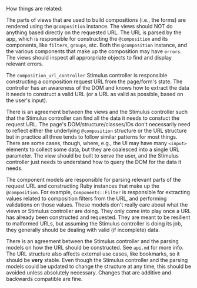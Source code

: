 How things are related:

The parts of views that are used to build compositions (i.e., the forms) are rendered using the `@composition` instance. The views should NOT do anything based directly on the requested URL. The URL is parsed by the app, which is responsible for constructing the `@composition` and its components, like `filters`, `groups`, etc. Both the `@composition` instance, and the various components that make up the composition may have `errors`. The views should inspect all approrpriate objects to find and display relevant errors.

The `composition_url_controller` Stimulus controller is responsible constructing a composition request URL from the page/form's state. The controller has an awareness of the DOM and knows how to extract the data it needs to construct a valid URL (or a URL as valid as possible, based on the user's input).

There is an agreement between the views and the Stimulus controller such that the Stimulus controller can find all the data it needs to constuct the request URL. The page's DOM/structure/classes/IDs don't necessarily need to reflect either the underlying `@composition` structure or the URL structure but in practice all three tends to follow similar patterns for most things. There are some cases, though, where, e.g., the UI may have many `<input>` elements to collect some data, but they are coalesced into a single URL parameter. The view should be built to serve the user, and the Stimulus controller just needs to understand how to query the DOM for the data it needs.

The component models are responsible for parsing relevant parts of the request URL and constructing Ruby instances that make up the `@composition`. For example, `Components::Filter` is responsible for extracting values related to composition filters from the URL, and performing validations on those values. These models don't really care about what the views or Stimulus controller are doing. They only come into play once a URL has already been constructed and requested. They are meant to be resilient to malformed URLs, but assuming the Stimulus controller is doing its job, they generally should be dealing with valid (if incomplete) data.

There is an agreement between the Stimulus controller and the parsing models on how the URL should be constructed. See `api.md` for more info. The URL structure also affects external use cases, like bookmarks, so it should be **very** stable. Even though the Stimulus controller and the parsing models could be updated to change the structure at any time, this should be avoided unless absolutely necessary. Changes that are additive and backwards compatible are fine.
